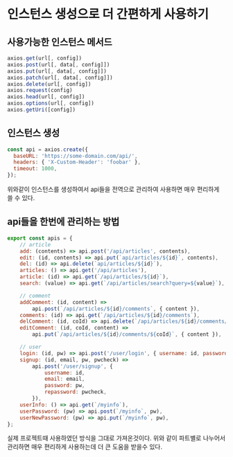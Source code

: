 # 인스턴스 생성으로 더 간편하게 사용하기

## 사용가능한 인스턴스 메서드
```javascript
axios.get(url[, config])
axios.post(url[, data[, config]])
axios.put(url[, data[, config]])
axios.patch(url[, data[, config]])
axios.delete(url[, config])
axios.request(config)
axios.head(url[, config])
axios.options(url[, config])
axios.getUri([config])
```

## 인스턴스 생성
```javascript
const api = axios.create({
  baseURL: 'https://some-domain.com/api/',
  headers: { 'X-Custom-Header': 'foobar' },
  timeout: 1000,
});
```

위와같이 인스턴스를 생성하여서 api들을 전역으로 관리하여 사용하면 매우 편리하게 쓸 수 있다.

## api들을 한번에 관리하는 방법
```javascript
export const apis = {
	// article
	add: (contents) => api.post('/api/articles', contents),
	edit: (id, contents) => api.put(`api/articles/${id}`, contents),
	del: (id) => api.delete(`api/articles/${id}`),
	articles: () => api.get('/api/articles'),
	article: (id) => api.get(`/api/articles/${id}`),
	search: (value) => api.get(`/api/articles/search?query=${value}`),

	// comment
	addComment: (id, content) =>
		api.post(`/api/articles/${id}/comments`, { content }),
	comments: (id) => api.get(`/api/articles/${id}/comments`),
	delComment: (id, coId) => api.delete(`/api/articles/${id}/comments/${coId}`),
	editComment: (id, coId, content) =>
		api.put(`/api/articles/${id}/comments/${coId}`, { content }),

	// user
	login: (id, pw) => api.post('/user/login', { username: id, password: pw }),
	signup: (id, email, pw, pwcheck) =>
		api.post('/user/signup', {
			username: id,
			email: email,
			password: pw,
			repassword: pwcheck,
		}),
	userInfo: () => api.get(`/myinfo`),
	userPassword: (pw) => api.post(`/myinfo`, pw),
	userNewPassword: (pw) => api.put(`/myinfo`, pw),
};

```
실제 프로젝트때 사용하였던 방식을 그대로 가져온것이다.
위와 같이 파트별로 나누어서 관리하면 매우 편리하게 사용하는데 더 큰 도움을 받을수 있다.
